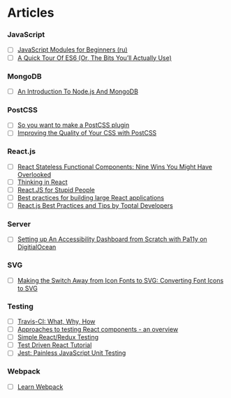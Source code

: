 # Articles

### JavaScript

- [ ] [JavaScript Modules for Beginners (ru)](http://webtackles.ru/javascript/js-modules-beginners-guide/)
- [ ] [A Quick Tour Of ES6 (Or, The Bits You’ll Actually Use)](http://jamesknelson.com/es6-the-bits-youll-actually-use/)

### MongoDB

- [ ] [An Introduction To Node.js And MongoDB](https://www.smashingmagazine.com/2014/05/detailed-introduction-nodejs-mongodb/)

### PostCSS

- [ ] [So you want to make a PostCSS plugin](https://css-tricks.com/want-make-postcss-plugin/)
- [ ] [Improving the Quality of Your CSS with PostCSS](http://www.sitepoint.com/improving-the-quality-of-your-css-with-postcss/)

### React.js

- [ ] [React Stateless Functional Components: Nine Wins You Might Have Overlooked](https://medium.com/@housecor/react-stateless-functional-components-nine-wins-you-might-have-overlooked-997b0d933dbc#.irdmtvjz4)
- [ ] [Thinking in React](https://facebook.github.io/react/docs/thinking-in-react.html)
- [ ] [React.JS for Stupid People](http://blog.andrewray.me/reactjs-for-stupid-people/)
- [ ] [Best practices for building large React applications](http://blog.siftscience.com/blog/2015/best-practices-for-building-large-react-applications)
- [ ] [React.js Best Practices and Tips by Toptal Developers](https://www.toptal.com/react/tips-and-practices)

### Server

- [ ] [Setting up An Accessibility Dashboard from Scratch with Pa11y on DigitialOcean](http://una.im/pa11y-dash/)

### SVG

- [ ] [Making the Switch Away from Icon Fonts to SVG: Converting Font Icons to SVG](https://sarasoueidan.com/blog/icon-fonts-to-svg/)

### Testing

- [ ] [Travis-CI: What, Why, How](http://code.tutsplus.com/tutorials/travis-ci-what-why-how--net-34771)
- [ ] [Approaches to testing React components - an overview](http://reactkungfu.com/2015/07/approaches-to-testing-react-components-an-overview/)
- [ ] [Simple React/Redux Testing](https://medium.com/@caljrimmer/simple-react-redux-testing-cd579d4c2103)
- [ ] [Test Driven React Tutorial](http://spencerdixon.com/blog/test-driven-react-tutorial.html)
- [ ] [Jest: Painless JavaScript Unit Testing](https://facebook.github.io/jest/)

### Webpack

- [ ] [Learn Webpack](https://github.com/danderu/learn-webpack)
